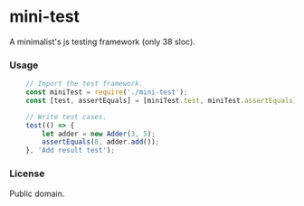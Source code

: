 # mini-test
A minimalist's js testing framework (only 38 sloc).

### Usage
```js
    // Import the test framework.
	const miniTest = require('./mini-test');
	const [test, assertEquals] = [miniTest.test, miniTest.assertEquals];

	// Write test cases.
	test(() => {
		let adder = new Adder(3, 5);
		assertEquals(8, adder.add());
	}, 'Add result test');
```

### License
Public domain.
